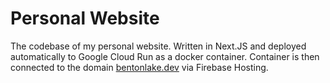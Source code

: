 # Personal Website
The codebase of my personal website. Written in Next.JS and deployed automatically to Google Cloud Run as a docker container. Container is then connected to the domain [bentonlake.dev](www.bentonlake.dev) via Firebase Hosting. 